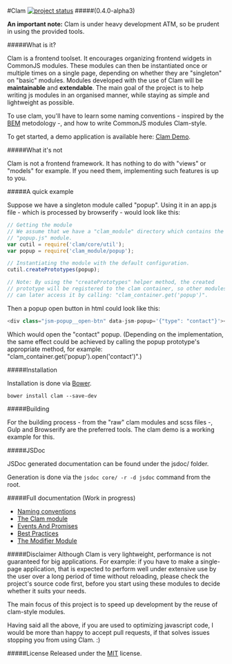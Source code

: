 #Clam
[![project status](https://stillmaintained.com/ZeeCoder/clam.png)](https://stillmaintained.com/ZeeCoder/clam)
#####(0.4.0-alpha3)

**An important note:** Clam is under heavy development ATM, so be
prudent in using the provided tools.

#####What is it?

Clam is a frontend toolset. It encourages organizing frontend widgets in
CommonJS modules. These modules can then be instantiated once or multiple times
on a single page, depending on whether they are "singleton" on "basic" modules.
Modules developed with the use of Clam will be 
**maintainable** and **extendable**.
The main goal of the project is to help writing js modules in an organised
manner, while staying as simple and lightweight as possible.

To use clam, you'll have to learn some naming conventions - inspired by the
[BEM](http://bem.info/) metodology -, and how to write CommonJS modules
Clam-style.

To get started, a demo application is available here:
[Clam Demo](https://github.com/ZeeCoder/clam-demo).

#####What it's not

Clam is not a frontend framework. It has nothing to do with "views" or "models"
for example. If you need them, implementing such features is up to you.

#####A quick example

Suppose we have a singleton module called "popup". Using it in an app.js file -
which is processed by browserify - would look like this:

```js
// Getting the module
// We assume that we have a "clam_module" directory which contains the
// "popup.js" module.
var cutil = require('clam/core/util');
var popup = require('clam_module/popup');

// Instantiating the module with the default configuration.
cutil.createPrototypes(popup);

// Note: By using the "createPrototypes" helper method, the created
// prototype will be registered to the clam container, so other modules
// can later access it by calling: "clam_container.get('popup')".
```

Then a popup open button in html could look like this:

```js
<div class="jsm-popup__open-btn" data-jsm-popup='{"type": "contact"}'></div>
```

Which would open the "contact" popup. (Depending on the implementation, the same
effect could be achieved by calling the popup prototype's appropriate method,
for example: "clam_container.get('popup').open('contact')".)

#####Installation

Installation is done via [Bower](http://bower.io/).

```
bower install clam --save-dev
```

#####Building

For the building process - from the "raw" clam modules and scss files -, Gulp
and Browserify are the preferred tools. The clam demo is a working example for
this.

#####JSDoc

JSDoc generated documentation can be found under the jsdoc/ folder.

Generation is done via the `jsdoc core/ -r -d jsdoc` command from the root.

#####Full documentation (Work in progress)

- [Naming conventions](docs/naming_conventions.md)
- [The Clam module](docs/the_clam_module.md)
- [Events And Promises](docs/events_and_promises.md)
- [Best Practices](docs/best_practices.md)
- [The Modifier Module](docs/modifier_module.md)

#####Disclaimer
Although Clam is very lightweight, performance is not guaranteed for big
applications.
For example: if you have to make a single-page application, that is expected to
perform well under extensive use by the user over a long period of time without
reloading, please check the project's source code first, before you start using
these modules to decide whether it suits your needs.

The main focus of this project is to speed up development by the reuse of
clam-style modules.

Having said all the above, if you are used to optimizing javascript code, I
would be more than happy to accept pull requests, if that solves issues stopping
you from using Clam. :)

#####License
Released under the [MIT](LICENSE) license.
